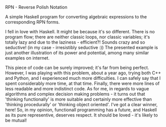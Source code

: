 RPN - Reverse Polish Notation

A simple Haskell program for converting algebraic expressions to the corresponding RPN forms.

I fell in love with Haskell. It might be because it's so different. There is no program flow; there are neither classic loops, nor classic variables; it's totally lazy and due to the laziness - efficient?! Sounds crazy and so seductive! (in my case - irresistibly seductive :)) The presented example is just another illustration of its power and potential, among many similar examples on internet.

This piece of code can be surely  improved; it's far from being perfect. However, I was playing with this problem, about a year ago, trying both C++ and Python, and I experienced much more difficulties. I can safely say that I spent considerably more time, at that time. Finally, there were more lines of less readable and more indistinct code. As for me, in regards to vague algorithms and complex decision making problems - it turns out that 'thinking functionally' is more suitable and certainly more effective than 'thinking procedurally' or 'thinking object oriented'. I've got a clear winner, here! So, in my opinion, functionall programming has a future, and Haskell as its pure representive, deserves respect. It should be loved - it's likely to be mutual!
